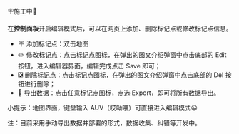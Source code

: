 🪧施工中🚧

在**控制面板**开启编辑模式后，可以在网页上添加、删除标记点或修改标记点信息。

- 🪧 添加标记点：双击地图
- ✏️ 修改标记点：点击标记点图标，在弹出的图文介绍弹窗中点击底部的 Edit 按钮，进入编辑器界面，编辑完成点击 Save 即可；
- ❎ 删除标记点：点击标记点图标，在弹出的图文介绍弹窗中点击底部的 Del 按钮进行删除；
- 🛜 导出数据：点击任意标记点图标，点选 Export，即可将所有数据导出。

小提示：地图界面，键盘输入 AUV（哎呦喂）可直接进入编辑模式😀

注：目前采用手动导出数据并部署的形式，数据收集、纠错等开发中。